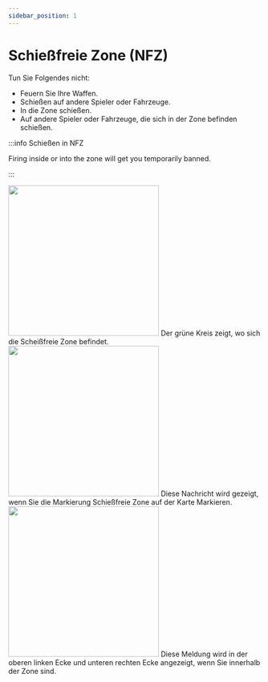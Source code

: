 ```yaml
---
sidebar_position: 1
---
```


# Schießfreie Zone (NFZ)

Tun Sie Folgendes nicht:
- Feuern Sie Ihre Waffen.
- Schießen auf andere Spieler oder Fahrzeuge.
- In die Zone schießen.
- Auf andere Spieler oder Fahrzeuge, die sich in der Zone befinden schießen.

:::info Schießen in NFZ

Firing inside or into the zone will get you temporarily banned.

:::  

  <div class="flex-vcenter mb-1">
    <img src="/img/nfz/nfzmapzone.png" width="300px"/>
    Der grüne Kreis zeigt, wo sich die Scheißfreie Zone befindet.
  </div>

  <div class="flex-vcenter mb-1">
    <img src="/img/nfz/nfzmappopup.png" width="300px"/>
    Diese Nachricht wird gezeigt, wenn Sie die Markierung Schießfreie Zone auf der Karte Markieren.
  </div>

  <div class="flex-vcenter">
    <img src="/img/nfz/nfzmsgpopup.png" width="300px"/>
    Diese Meldung wird in der oberen linken Ecke und unteren rechten Ecke angezeigt, wenn Sie innerhalb der Zone sind.
  </div>
